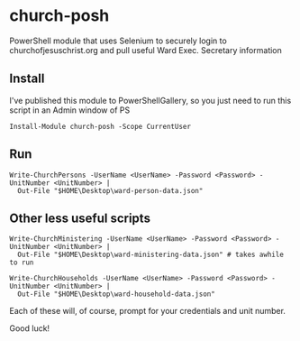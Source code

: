 # church-posh
PowerShell module that uses Selenium to securely login to churchofjesuschrist.org and pull useful Ward Exec. Secretary information

## Install
I've published this module to PowerShellGallery, so you just need to run this script in an Admin window of PS
```
Install-Module church-posh -Scope CurrentUser
```

## Run
```
Write-ChurchPersons -UserName <UserName> -Password <Password> -UnitNumber <UnitNumber> |
  Out-File "$HOME\Desktop\ward-person-data.json"
```

## Other less useful scripts
```
Write-ChurchMinistering -UserName <UserName> -Password <Password> -UnitNumber <UnitNumber> |
  Out-File "$HOME\Desktop\ward-ministering-data.json" # takes awhile to run

Write-ChurchHouseholds -UserName <UserName> -Password <Password> -UnitNumber <UnitNumber> |
  Out-File "$HOME\Desktop\ward-household-data.json"
```

Each of these will, of course, prompt for your credentials and unit number.

Good luck!
